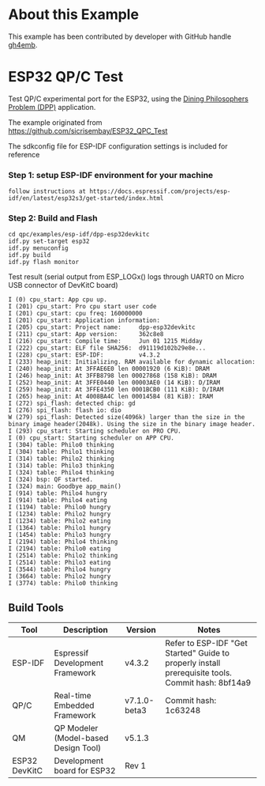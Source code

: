 # About this Example
This example has been contributed by developer with GitHub handle
[gh4emb](https://github.com/gh4emb).

# ESP32 QP/C Test
Test QP/C experimental port for the ESP32, using the [Dining Philosophers
Problem (DPP)](https://www.state-machine.com/qpc/tut_dpp.html) application.

The example originated from https://github.com/sicrisembay/ESP32_QPC_Test

The sdkconfig file for ESP-IDF configuration settings is included for reference

### Step 1: setup ESP-IDF environment for your machine
```
follow instructions at https://docs.espressif.com/projects/esp-idf/en/latest/esp32s3/get-started/index.html
```
### Step 2: Build and Flash
```
cd qpc/examples/esp-idf/dpp-esp32devkitc
idf.py set-target esp32
idf.py menuconfig
idf.py build
idf.py flash monitor
```
Test result (serial output from ESP_LOGx() logs through UART0 on Micro USB connector of DevKitC board)
```
I (0) cpu_start: App cpu up.
I (201) cpu_start: Pro cpu start user code
I (201) cpu_start: cpu freq: 160000000
I (201) cpu_start: Application information:
I (205) cpu_start: Project name:     dpp-esp32devkitc
I (211) cpu_start: App version:      362c8e8
I (216) cpu_start: Compile time:     Jun 01 1215 Midday
I (222) cpu_start: ELF file SHA256:  d91119d102b29e8e...
I (228) cpu_start: ESP-IDF:          v4.3.2
I (233) heap_init: Initializing. RAM available for dynamic allocation:
I (240) heap_init: At 3FFAE6E0 len 00001920 (6 KiB): DRAM
I (246) heap_init: At 3FFB8798 len 00027868 (158 KiB): DRAM
I (252) heap_init: At 3FFE0440 len 00003AE0 (14 KiB): D/IRAM
I (259) heap_init: At 3FFE4350 len 0001BCB0 (111 KiB): D/IRAM
I (265) heap_init: At 4008BA4C len 000145B4 (81 KiB): IRAM
I (272) spi_flash: detected chip: gd
I (276) spi_flash: flash io: dio
W (279) spi_flash: Detected size(4096k) larger than the size in the binary image header(2048k). Using the size in the binary image header.
I (293) cpu_start: Starting scheduler on PRO CPU.
I (0) cpu_start: Starting scheduler on APP CPU.
I (304) table: Philo0 thinking
I (304) table: Philo1 thinking
I (314) table: Philo2 thinking
I (314) table: Philo3 thinking
I (324) table: Philo4 thinking
I (324) bsp: QF started.
I (324) main: Goodbye app_main()
I (914) table: Philo4 hungry
I (914) table: Philo4 eating
I (1194) table: Philo0 hungry
I (1234) table: Philo2 hungry
I (1234) table: Philo2 eating
I (1364) table: Philo1 hungry
I (1454) table: Philo3 hungry
I (2194) table: Philo4 thinking
I (2194) table: Philo0 eating
I (2514) table: Philo2 thinking
I (2514) table: Philo3 eating
I (3544) table: Philo4 hungry
I (3664) table: Philo2 hungry
I (3774) table: Philo0 thinking
```

## Build Tools

| Tool | Description | Version | Notes |
| --- | --- | --- | --- |
| ESP-IDF | Espressif Development Framework | v4.3.2 | Refer to ESP-IDF "Get Started" Guide to properly install prerequisite tools. Commit hash: 8bf14a9 |
| QP/C | Real-time Embedded Framework | v7.1.0-beta3 | Commit hash: 1c63248 |
| QM | QP Modeler (Model-based Design Tool) | v5.1.3 |    |
| ESP32 DevKitC | Development board for ESP32 | Rev 1 |   |
